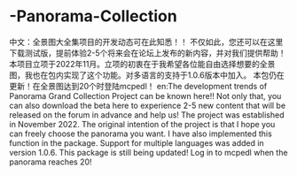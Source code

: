 # -Panorama-Collection
中文：全景图大全集项目的开发动态可在此知悉！！
不仅如此，您还可以在这里下载测试版，提前体验2-5个将来会在论坛上发布的新内容，并对我们提供帮助！
本项目立项于2022年11月。立项的初衷在于我希望各位能自由选择想要的全景图，我也在包内实现了这个功能。对多语言的支持于1.0.6版本中加入。
本包仍在更新！在全景图达到20个时登陆mcpedl！
en:The development trends of Panorama Grand Collection Project can be known here!!
Not only that, you can also download the beta here to experience 2-5 new content that will be released on the forum in advance and help us!
The project was established in November 2022. The original intention of the project is that I hope you can freely choose the panorama you want. I have also implemented this function in the package. Support for multiple languages was added in version 1.0.6.
This package is still being updated! Log in to mcpedl when the panorama reaches 20!
